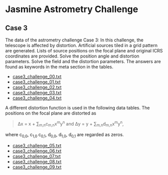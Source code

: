 # Jasmine Astrometry Challenge
## Case 3
The data of the astrometry challenge Case 3: In this challenge, the telescope is affected by distortion. Artificial sources tiled in a grid pattern are generated. Lists of source positions on the focal plane and original ICRS coordinates are provided. Solve the position angle and distortion parameters. Solve the field and the distortion parameters. The answers are found as keywords in the meta section in the tables.


- [case3_challenge_00.txt](https://github.com/xr0038/jasmine_warpfield/raw/master/challenge/case3/case3_challenge_00.txt)
- [case3_challenge_01.txt](https://github.com/xr0038/jasmine_warpfield/raw/master/challenge/case3/case3_challenge_01.txt)
- [case3_challenge_02.txt](https://github.com/xr0038/jasmine_warpfield/raw/master/challenge/case3/case3_challenge_02.txt)
- [case3_challenge_03.txt](https://github.com/xr0038/jasmine_warpfield/raw/master/challenge/case3/case3_challenge_03.txt)
- [case3_challenge_04.txt](https://github.com/xr0038/jasmine_warpfield/raw/master/challenge/case3/case3_challenge_04.txt)


A different distortion function is used in the following data tables. The positions on the focal plane are distorted as

> &Delta;x = x + &sum;<sub>m,n</sub>c<sub>m,n</sub>x<sup>m</sup>y<sup>n</sup>
> and
> &Delta;y = y + &sum;<sub>m,n</sub>d<sub>m,n</sub>x<sup>m</sup>y<sup>n</sup>,

where c<sub>0,0</sub>, c<sub>1,0</sub> c<sub>0,1</sub>, d<sub>0,0</sub>, d<sub>1,0</sub>, d<sub>0,1</sub> are regarded as zeros.

- [case3_challenge_05.txt](https://github.com/xr0038/jasmine_warpfield/raw/master/challenge/case3/case3_challenge_05.txt)
- [case3_challenge_06.txt](https://github.com/xr0038/jasmine_warpfield/raw/master/challenge/case3/case3_challenge_06.txt)
- [case3_challenge_07.txt](https://github.com/xr0038/jasmine_warpfield/raw/master/challenge/case3/case3_challenge_07.txt)
- [case3_challenge_08.txt](https://github.com/xr0038/jasmine_warpfield/raw/master/challenge/case3/case3_challenge_08.txt)
- [case3_challenge_09.txt](https://github.com/xr0038/jasmine_warpfield/raw/master/challenge/case3/case3_challenge_09.txt)
